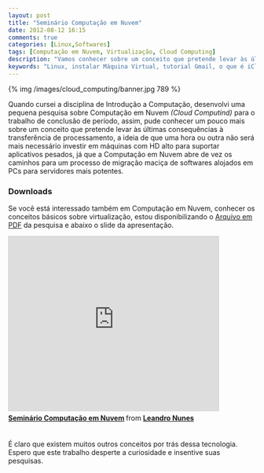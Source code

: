 ```yaml
---
layout: post
title: "Seminário Computação em Nuvem"
date: 2012-08-12 16:15
comments: true
categories: [Linux,Softwares]
tags: [Computação em Nuvem, Virtualização, Cloud Computing]
description: "Vamos conhecer sobre um conceito que pretende levar às últimas conseguências à transferência de processamento, a ideia de que uma hora ou outra não será mais necessário investir em máquinas com HD alto para suportar aplicativos pesados, já que a computação em nuvem abre de vez os caminhos para um processo demigração maciça de softwares alojados em PCs para servidores mais potentes."
keywords: "Linux, instalar Máquina Virtual, tutorial Gmail, o que é iCloud, o que é Ubuntu One, baixar Google Talk, o que é IBM Smart Business, configurar servidore, tutorial Azure, tutorial Amazon, significado AWS"
---
```

{% img /images/cloud_computing/banner.jpg 789 %}

<p>
Quando cursei a disciplina de Introdução a Computação, desenvolvi uma pequena pesquisa sobre Computação em Nuvem <em>(Cloud Computind)</em>
para o trabalho de conclusão de período, assim, pude conhecer um pouco mais sobre um conceito que pretende levar às últimas 
consequências à transferência de processamento, a ideia de que uma hora ou outra não será mais necessário investir em máquinas 
com HD alto para suportar aplicativos pesados, já que a Computação em Nuvem abre de vez os caminhos para um processo de migração 
maciça de softwares alojados em PCs para servidores mais potentes.
</p>

<!-- more -->

<h3>Downloads</h3>
<p>
Se você está interessado também em Computação em Nuvem, conhecer os conceitos básicos sobre virtualização, estou disponibilizando o 
<a href="http://www.scribd.com/doc/95961340/Seminario-Computacao-em-Nuvens" title="Arquivo em formato PDF sobre Computação em Nuvem">Arquivo em PDF</a>
da pesquisa e abaixo o slide da apresentação.
</p>

<iframe src="http://www.slideshare.net/slideshow/embed_code/13201594" width="427" height="356" frameborder="0" marginwidth="0" marginheight="0" scrolling="no" style="border:1px solid #CCC;border-width:1px 1px 0;margin-bottom:5px" allowfullscreen> </iframe> <div style="margin-bottom:5px"> <strong> <a href="http://www.slideshare.net/websites.comunicacao/seminrio-introduo-a-computao" title="Seminário Computação em Nuvem" target="_blank">Seminário Computação em Nuvem</a> </strong> from <strong><a href="http://www.slideshare.net/websites.comunicacao" target="_blank">Leandro Nunes</a></strong> </div>
<br />

<p>
É claro que existem muitos outros conceitos por trás dessa tecnologia. Espero que este trabalho desperte a curiosidade e insentive
suas pesquisas.
</p>
